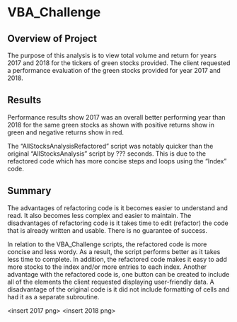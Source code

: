 # VBA_Challenge

## Overview of Project

The purpose of this analysis is to view total volume and return for years 2017 and 2018 for the tickers of green stocks provided. The client requested a performance evaluation of the green stocks provided for year 2017 and 2018. 

## Results

Performance results show 2017 was an overall better performing year than 2018 for the same green stocks as shown with positive returns show in green and negative returns show in red.

<Insert hyperlink>

The “AllStocksAnalysisRefactored” script was notably quicker than the original “AllStocksAnalysis” script by ??? seconds. This is due to the refactored code which has more concise steps and loops using the “Index” code.

<Insert sample of Index code> 

## Summary

The advantages of refactoring code is it becomes easier to understand and read. It also becomes less complex and easier to maintain.
The disadvantages of refactoring code is it takes time to edit (refactor) the code that is already written and usable. There is no guarantee of success. 

In relation to the VBA_Challenge scripts, the refactored code is more concise and less wordy. As a result, the script performs better as it takes less time to complete. In addition, the refactored code makes it easy to add more stocks to the index and/or more entries to each index. Another advantage with the refactored code is, one button can be created to include all of the elements the client requested displaying user-friendly data. A disadvantage of the original code is it did not include formatting of cells and had it as a separate subroutine. 

<insert 2017 png>
<insert 2018 png>
